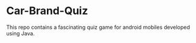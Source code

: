 # Car-Brand-Quiz
This repo contains a fascinating quiz game for android mobiles developed using Java. 

